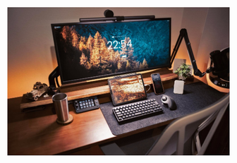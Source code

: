 <img src="https://github.com/StavropoulosPanagiotis/StavropoulosPanagiotis/blob/main/rui-desk-setup-03-1.jpg">
